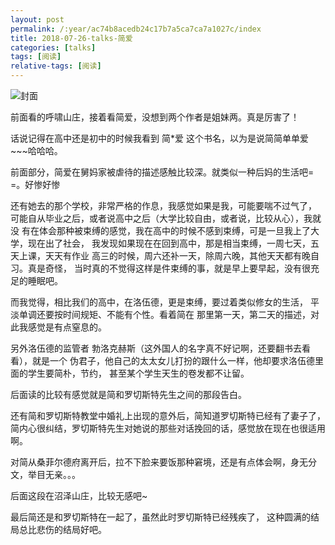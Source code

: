 ```yaml
---
layout: post
permalink: /:year/ac74b8acedb24c17b7a5ca7ca7a1027c/index
title: 2018-07-26-talks-简爱
categories: [talks]
tags: [阅读]
relative-tags: [阅读]
---
```


![封面](https://gitee.com/linxingyang/at-2020-10-02-image/raw/master/image/T-talks/image/2018/books/je2.jpg)


前面看的呼啸山庄，接着看简爱，没想到两个作者是姐妹两。真是厉害了！

话说记得在高中还是初中的时候我看到 简*爱 这个书名，以为是说简简单单爱~~~哈哈哈。


前面部分，简爱在舅妈家被虐待的描述感触比较深。就类似一种后妈的生活吧= =。好惨好惨

还有她去的那个学校，非常严格的作息，我感觉如果是我，可能要喘不过气了，
可能自从毕业之后，或者说高中之后（大学比较自由，或者说，比较从心），我就没
有在体会那种被束缚的感觉，我在高中的时候不感到束缚，可是一旦我上了大学，现在出了社会，
我发现如果现在在回到高中，那是相当束缚，一周七天，五天上课，天天有作业
高三的时候，周六还补一天，除周六晚，其他天天都有晚自习。真是奇怪，
当时真的不觉得这样是件束缚的事，就是早上要早起，没有很充足的睡眠吧。


而我觉得，相比我们的高中，在洛伍德，更是束缚，要过着类似修女的生活，
平淡单调还要按时间规矩、不能有个性。看着简在
那里第一天，第二天的描述，对此我感觉是有点窒息的。


另外洛伍德的监管者 勃洛克赫斯（这外国人的名字真不好记啊，还要翻书去看看），就是一个
伪君子，他自己的太太女儿打扮的跟什么一样，他却要求洛伍德里面的学生要简朴，节约，
甚至某个学生天生的卷发都不让留。


后面读的比较有感觉就是简和罗切斯特先生之间的那段告白。

还有简和罗切斯特教堂中婚礼上出现的意外后，简知道罗切斯特已经有了妻子了，
简内心很纠结，罗切斯特先生对她说的那些对话挽回的话，感觉放在现在也很适用啊。


对简从桑菲尔德府离开后，拉不下脸来要饭那种窘境，还是有点体会啊，身无分文，举目无亲。。。

后面这段在沼泽山庄，比较无感吧~

最后简还是和罗切斯特在一起了，虽然此时罗切斯特已经残疾了，
这种圆满的结局总比悲伤的结局好吧。






